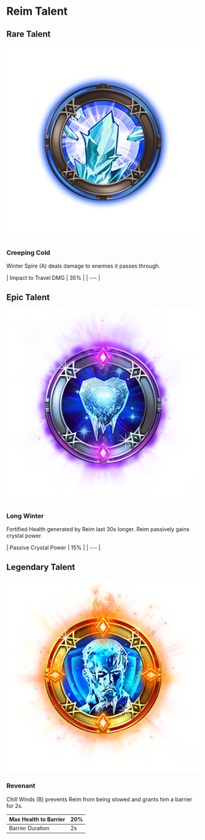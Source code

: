 # Reim Talent

## Rare Talent

![](../../.gitbook/assets/reim_rare.png)

### Creeping Cold 

Winter Spire \(A\) deals damage to enemies it passes through. 

| Impact to Travel DMG  | 35% |
| --- |


## Epic Talent 

![](../../.gitbook/assets/reim_epic.png)

### Long Winter

Fortified Health generated by Reim last 30s longer. Reim passively gains crystal power. 

| Passive Crystal Power | 15% |
| --- |


## Legendary Talent

![](../../.gitbook/assets/reim_legendary.png)

### Revenant 

Chill Winds \(B\) prevents Reim from being slowed and grants him a barrier for 2s.

| Max Health to Barrier | 20% |
| --- | --- |
| Barrier Duration | 2s |



